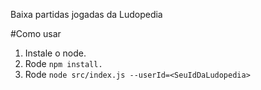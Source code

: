 Baixa partidas jogadas da Ludopedia

#Como usar
1. Instale o node.
2. Rode `npm install.`
3. Rode `node src/index.js --userId=<SeuIdDaLudopedia>`

